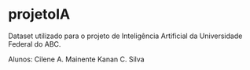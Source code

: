 # projetoIA

Dataset utilizado para o projeto de Inteligência Artificial da Universidade Federal do ABC.

Alunos: Cilene A. Mainente
        Kanan C. Silva
